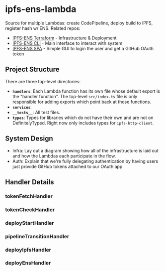 # ipfs-ens-lambda
Source for multiple Lambdas: create CodePipeline, deploy build to IPFS, register hash w/ ENS.  Related repos:
- [IPFS-ENS Terraform](https://github.com/Eximchain/terraform-ipfs-ens) - Infrastructure & Deployment
- [IPFS-ENS CLI](https://github.com/eximchain/ipfs-ens-cli) - Main interface to interact with system
- [IPFS-ENS SPA](https://github.com/eximchain/ipfs-ens-spa) - Simple GUI to login the user and get a GitHub OAuth token

## Project Structure
There are three top-level directories:
- **`handlers`**: Each Lambda function has its own file whose default export is the "handler function".  The top-level `src/index.ts` file is only responsible for adding exports which point back at those functions.
- **`services`**: 
- **`__tests__`**: All test files.
- **`types`**: Types for libraries which do not have their own and are not on DefinitelyTyped.  Right now only includes types for `ipfs-http-client`.

## System Design
- Infra: Lay out a diagram showing how all of the infrastructure is laid out and how the Lambdas each participate in the flow.
- Auth: Explain that we're fully delegating authentication by having users just provide GitHub tokens attached to our OAuth app

## Handler Details


### tokenFetchHandler


### tokenCheckHandler


### deployStartHandler


### pipelineTransitionHandler


### deployIpfsHandler


### deployEnsHandler

